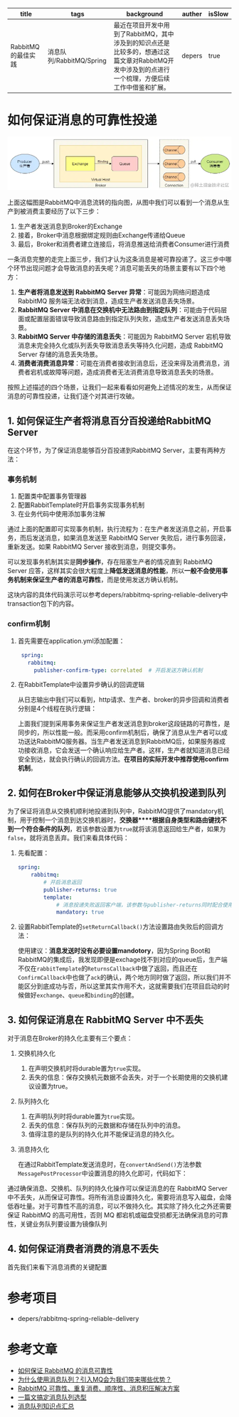 | title              | tags                     | background                                                   | auther | isSlow |
| ------------------ | ------------------------ | ------------------------------------------------------------ | ------ | ------ |
| RabbitMQ的最佳实践 | 消息队列/RabbitMQ/Spring | 最近在项目开发中用到了RabbitMQ，其中涉及到的知识点还是比较多的，想通过这篇文章对RabbitMQ开发中涉及到的点进行一个梳理，方便后续工作中借鉴和扩展。 | depers | true   |

# 如何保证消息的可靠性投递

![](../../assert/rabbitmq消息传递流转图.webp)

上面这幅图是RabbitMQ中消息流转的指向图，从图中我们可以看到一个消息从生产到被消费主要经历了以下三步：

1. 生产者发送消息到Broker的Exchange
2. 接着，Broker中消息根据绑定规则由Exchange传递给Queue
3. 最后，Broker和消费者建立连接后，将消息推送给消费者Consumer进行消费

一条消息完整的走完上面三步，我们才认为这条消息是被可靠投递了。这三步中哪个环节出现问题才会导致消息的丢失呢？消息可能丢失的场景主要有以下四个地方：

1. **生产者将消息发送到 RabbitMQ Server 异常**：可能因为网络问题造成 RabbitMQ 服务端无法收到消息，造成生产者发送消息丢失场景。
2. **RabbitMQ Server 中消息在****交换机****中无法路由到指定队列**：可能由于代码层面或配置层面错误导致消息路由到指定队列失败，造成生产者发送消息丢失场景。
3. **RabbitMQ Server 中存储的消息丢失**：可能因为 RabbitMQ Server 宕机导致消息未完全持久化或队列丢失导致消息丢失等持久化问题，造成 RabbitMQ Server 存储的消息丢失场景。
4. **消费者消费消息异常**：可能在消费者接收到消息后，还没来得及消费消息，消费者宕机或故障等问题，造成消费者无法消费消息导致消息丢失的场景。

按照上述描述的四个场景，让我们一起来看看如何避免上述情况的发生，从而保证消息的可靠性投递，让我们逐个对其进行攻破。

## 1. 如何保证生产者将消息百分百投递给**RabbitMQ Server**

在这个环节，为了保证消息能够百分百投递到RabbitMQ Server，主要有两种方法：

### 事务机制

1. 配置类中配置事务管理器
2. 配置RabbitTemplate时开启事务实现事务机制
3. 在业务代码中使用添加事务注解

通过上面的配置即可实现事务机制，执行流程为：在生产者发送消息之前，开启事务，而后发送消息，如果消息发送至 RabbitMQ Server 失败后，进行事务回滚，重新发送。如果 RabbitMQ Server 接收到消息，则提交事务。

可以发现事务机制其实是**同步操作**，存在阻塞生产者的情况直到 RabbitMQ Server 应答，这样其实会很大程度上**降低发送消息的性能**，所以**一般不会使用事务机制来保证生产者的消息可靠性**，而是使用发送方确认机制。

这块内容的具体代码演示可以参考depers/rabbitmq-spring-reliable-delivery中transaction包下的内容。

### confirm机制

1. 首先需要在application.yml添加配置：

   ```yml
    spring:
      rabbitmq:
        publisher-confirm-type: correlated  # 开启发送方确认机制
   ```

2. 在RabbitTemplate中设置异步确认的回调逻辑

   从日志输出中我们可以看到，http请求、生产者、broker的异步回调和消费者分别是4个线程在执行逻辑：

   上面我们提到采用事务来保证生产者发送消息到broker这段链路的可靠性，是同步的，所以性能一般。而采用confirm机制后，确保了消息从生产者可以成功送达RabbitMQ服务器。当生产者发送消息到RabbitMQ后，如果服务器成功接收消息，它会发送一个确认响应给生产者。这样，生产者就知道消息已经安全到达，就会执行确认的回调方法。**在项目的实际开发中推荐使用confirm机制**。

## 2. 如何在Broker中保证消息能够从交换机投递到队列

 为了保证将消息从交换机顺利地投递到队列中，RabbitMQ提供了mandatory机制，用于控制一个消息到达交换机器时，**交换器****根据自身类型和路由键找不到一个符合条件的队列**，若该参数设置为`true`就将该消息返回给生产者，如果为`false`，就将消息丢弃。我们来看具体代码：

1. 先看配置：

    ```yml
    spring:
        rabbitmq:
            # 开启消息返回
            publisher-returns: true
            template:
                # 消息投递失败返回客户端，该参数与publisher-returns同时配合使用
                mandatory: true
    ```

2. 设置RabbitTemplate的`setReturnCallback()`方法设置路由失败后的回调方法：

    使用建议：**消息发送时没有必要设置mandotory**，因为Spring Boot和RabbitMQ的集成后，我发现即便是exchage找不到对应的queue后，生产端不仅在`rabbitTemplate`的`ReturnsCallback`中做了返回，而且还在`ConfirmCallback`中也做了`ack`的确认，两个地方同时做了返回，所以我们并不能区分到底成功与否，所以这里其实作用不大，这就需要我们在项目启动的时候做好`exchange`、`queue`和`binding`的创建。

## 3. 如何保证消息在 RabbitMQ Server 中不丢失

 对于消息在Broker的持久化主要有三个要点：

1. 交换机持久化
    1.   在声明交换机时将durable置为`true`实现。
    2.   丢失的信息：保存交换机元数据不会丢失，对于一个长期使用的交换机建议设置为true。
2. 队列持久化
    1.   在声明队列时将durable置为`true`实现。
    2.   丢失的信息：保存队列的元数据和存储在队列中的消息。
    3.   值得注意的是队列的持久化并不能保证消息的持久化。
3. 消息持久化
   
    在通过RabbitTemplate发送消息时，在`convertAndSend()`方法参数`MessagePostProcessor`中设置消息的持久化即可，代码如下：

通过确保消息、交换机、队列的持久化操作可以保证消息的在 RabbitMQ Server 中不丢失，从而保证可靠性。将所有消息设置持久化，需要将消息写入磁盘，会降低吞吐量。对于可靠性不高的消息，可以不做持久化。其实除了持久化之外还需要保证 RabbitMQ 的高可用性，否则 MQ 都宕机或磁盘受损都无法确保消息的可靠性，关键业务队列要设置为镜像队列

## 4. 如何保证消费者消费的消息不丢失

首先我们来看下消息消费的关键配置

# 参考项目

- depers/rabbitmq-spring-reliable-delivery

# 参考文章

* [如何保证 RabbitMQ 的消息可靠性](https://juejin.cn/post/7228864364744507450)
* [为什么使用消息队列？引入MQ会为我们带来哪些优势？](https://juejin.cn/post/6966041461863219236)
* [RabbitMQ 可靠性、重复消费、顺序性、消息积压解决方案](https://juejin.cn/post/6977981645475282958)
* [一篇文搞定消息队列选型](https://mp.weixin.qq.com/s/hn6VWEmuTiDvxHQ9EmbjlA)
* [消息队列知识点汇总](http://www.bravedawn.cn/details.html?aid=8495)